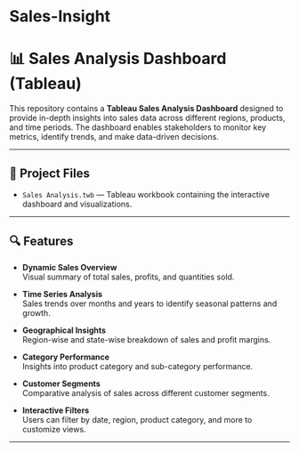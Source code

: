 # Sales-Insight

# 📊 Sales Analysis Dashboard (Tableau)

This repository contains a **Tableau Sales Analysis Dashboard** designed to provide in-depth insights into sales data across different regions, products, and time periods. The dashboard enables stakeholders to monitor key metrics, identify trends, and make data-driven decisions.

---

## 📁 Project Files

- `Sales Analysis.twb` — Tableau workbook containing the interactive dashboard and visualizations.

---

## 🔍 Features

- **Dynamic Sales Overview**  
  Visual summary of total sales, profits, and quantities sold.

- **Time Series Analysis**  
  Sales trends over months and years to identify seasonal patterns and growth.

- **Geographical Insights**  
  Region-wise and state-wise breakdown of sales and profit margins.

- **Category Performance**  
  Insights into product category and sub-category performance.

- **Customer Segments**  
  Comparative analysis of sales across different customer segments.

- **Interactive Filters**  
  Users can filter by date, region, product category, and more to customize views.

---

